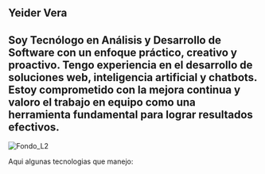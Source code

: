 ## Yeider Vera
## Soy Tecnólogo en Análisis y Desarrollo de Software con un enfoque práctico, creativo y proactivo. Tengo experiencia en el desarrollo de soluciones web, inteligencia artificial y chatbots. Estoy comprometido con la mejora continua y valoro el trabajo en equipo como una herramienta fundamental para lograr resultados efectivos.

![Fondo_L2](https://github.com/user-attachments/assets/8a0fd29d-714a-4b68-aa62-de90b518d314)

Aqui algunas tecnologias que manejo: 




<!--
**Yeider25/Yeider25** is a ✨ _special_ ✨ repository because its `README.md` (this file) appears on your GitHub profile.

Here are some ideas to get you started:

- 🔭 I’m currently working on ...
- 🌱 I’m currently learning ...
- 👯 I’m looking to collaborate on ...
- 🤔 I’m looking for help with ...
- 💬 Ask me about ...
- 📫 How to reach me: ...
- 😄 Pronouns: ...
- ⚡ Fun fact: ...
-->
